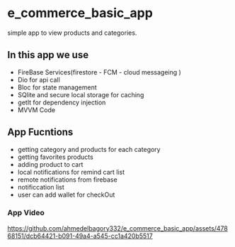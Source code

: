 # e_commerce_basic_app
simple app to view products and categories.

## In this app we use

 - FireBase Services(firestore - FCM - cloud messageing )
 - Dio for api call
 - Bloc for state management
 - SQlite and secure local storage for caching
 - getIt for dependency injection
 - MVVM Code
 
 ## App Fucntions

- getting category and products for each category
- getting favorites products
- adding product to cart
- local notifications for remind cart list
- remote notifications from firebase
- notificcation list
- user can add wallet for checkOut


### App Video

https://github.com/ahmedelbagory332/e_commerce_basic_app/assets/47868151/dcb64421-b091-49a4-a545-cc1a420b5517


